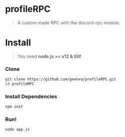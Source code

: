# profileRPC

> A custom made RPC with the discord-rpc module.

# Install

> You need **node.js >= v12 & Git!**

### Clone

```sh
git clone https://github.com/geenva/profileRPC.git
cd profileRPC
```

### Install Dependencies

```sh
npm inst
```

### Run!

```sh
node app.js
```

